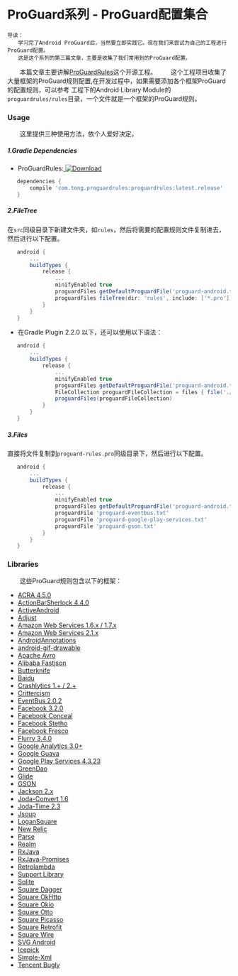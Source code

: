 # ProGuard系列 - ProGuard配置集合

    导读：
    　　学习完了Android ProGuard后，当然要立即实践它。现在我们来尝试为自己的工程进行ProGuard配置。
    　　这是这个系列的第三篇文章，主要是收集了我们常用到的ProGuard配置。

　　本篇文章主要讲解[ProGuardRules]这个开源工程。
　　这个工程项目收集了大量框架的ProGuard规则配置,在开发过程中，如果需要添加各个框架ProGuard的配置规则，可以参考
工程下的Android·Library·Module的`proguardrules/rules`目录，一个文件就是一个框架的ProGuard规则。

### Usage

　　这里提供三种使用方法，依个人爱好决定。

##### 1.Gradle Dependencies

* ProGuardRules:[ ![Download](https://api.bintray.com/packages/wangtotang/maven/proguardrules/images/download.svg) ](https://bintray.com/wangtotang/maven/proguardrules/_latestVersion)

```groovy
   dependencies {
       compile 'com.tong.proguardrules:proguardrules:latest.release'
   }
```
##### 2.FileTree

  在`src`同级目录下新建文件夹，如`rules`，然后将需要的配置规则文件复制进去，然后进行以下配置。

```groovy
   android {
       ...
       buildTypes {
           release {
               ...
               minifyEnabled true
               proguardFiles getDefaultProguardFile('proguard-android.txt'), 'proguard-rules.pro'
               proguardFiles fileTree(dir: 'rules', include: ['*.pro']).asList().toArray()
           }
       }
   }
```

  * 在Gradle Plugin 2.2.0 以下，还可以使用以下语法：

```groovy
   android {
       ...
       buildTypes {
           release {
               ...
               minifyEnabled true
               proguardFiles getDefaultProguardFile('proguard-android.txt'), 'proguard-rules.pro'
               FileCollection proguardFileCollection = files { file('./rules').listFiles() }
               proguardFiles(proguardFileCollection)
           }
       }
   }
```

##### 3.Files

  直接将文件复制到`proguard-rules.pro`同级目录下，然后进行以下配置。

```groovy
   android {
       ...
       buildTypes {
           release {
               ...
               minifyEnabled true
               proguardFiles getDefaultProguardFile('proguard-android.txt'), 'proguard-rules.pro'
               proguardFile 'proguard-eventbus.txt'
               proguardFile 'proguard-google-play-services.txt'
               proguardFile 'proguard-gson.txt'
           }
       }
   }
```
### Libraries

　　这些ProGuard规则包含以下的框架：

* [ACRA 4.5.0](https://github.com/ACRA/acra)
* [ActionBarSherlock 4.4.0](http://actionbarsherlock.com/)
* [ActiveAndroid](http://www.activeandroid.com/)
* [Adjust](https://github.com/adjust/android_sdk)
* [Amazon Web Services 1.6.x / 1.7.x](https://aws.amazon.com/releasenotes/Android/1855915734308772)
* [Amazon Web Services 2.1.x](https://github.com/aws/aws-sdk-android)
* [AndroidAnnotations](http://androidannotations.org/)
* [android-gif-drawable](https://github.com/koral--/android-gif-drawable)
* [Apache Avro](http://http://avro.apache.org/)
* [Alibaba Fastjson](https://github.com/alibaba/fastjson)
* [Butterknife](http://jakewharton.github.io/butterknife/)
* [Baidu](http://lbsyun.baidu.com/index.php?title=android-locsdk)
* [Crashlytics 1.+ / 2.+](http://try.crashlytics.com/sdk-android/)
* [Crittercism](http://docs.crittercism.com/android/android.html)
* [EventBus 2.0.2](https://github.com/greenrobot/EventBus)
* [Facebook 3.2.0](https://developers.facebook.com/docs/android/)
* [Facebook Conceal](https://facebook.github.io/conceal/)
* [Facebook Stetho](https://facebook.github.io/stetho/)
* [Facebook Fresco](https://github.com/facebook/fresco)
* [Flurry 3.4.0](http://support.flurry.com/index.php?title=Analytics/Code/ReleaseNotes/Android)
* [Google Analytics 3.0+](https://developers.google.com/analytics/devguides/collection/android/v3/)
* [Google Guava](https://code.google.com/p/guava-libraries/)
* [Google Play Services 4.3.23](http://developer.android.com/google/play-services/setup.html)
* [GreenDao](http://greendao-orm.com/)
* [Glide](https://github.com/bumptech/glide)
* [GSON](https://code.google.com/p/google-gson/)
* [Jackson 2.x](http://wiki.fasterxml.com/JacksonHome)
* [Joda-Convert 1.6](http://www.joda.org/joda-convert/)
* [Joda-Time 2.3](http://www.joda.org/joda-time/)
* [Jsoup](http://jsoup.org/)
* [LoganSquare](https://github.com/bluelinelabs/LoganSquare)
* [New Relic](https://docs.newrelic.com/docs/mobile-monitoring/mobile-sdk-api/new-relic-mobile-sdk-api/working-android-sdk-api)
* [Parse](https://parse.com/products/android)
* [Realm](http://realm.io/news/realm-for-android/)
* [RxJava](https://github.com/ReactiveX/RxJava/wiki/The-RxJava-Android-Module)
* [RxJava-Promises](https://github.com/darylteo/rxjava-promises)
* [Retrolambda](https://github.com/orfjackal/retrolambda)
* [Support Library](https://developer.android.com/tools/support-library/features.html)
* [Sqlite](http://www.sqlite.org/index.html)
* [Square Dagger](https://github.com/square/dagger)
* [Square OkHttp](http://square.github.io/okhttp/)
* [Square Okio](https://github.com/square/okio)
* [Square Otto](http://square.github.io/otto/)
* [Square Picasso](https://github.com/square/picasso)
* [Square Retrofit](http://square.github.io/retrofit/)
* [Square Wire](https://github.com/square/wire)
* [SVG Android](https://github.com/pents90/svg-android)
* [Icepick](https://github.com/frankiesardo/icepick)
* [Simple-Xml](http://simple.sourceforge.net/)
* [Tencent Bugly](http://bugly.qq.com/)

[ProGuardRules]:https://github.com/wangtotang/ProGuardRules　